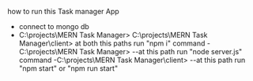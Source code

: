 how to run this Task manager App
- connect to mongo db
- C:\projects\MERN Task Manager>
  C:\projects\MERN Task Manager\client>
  at both this paths run "npm i" command
-C:\projects\MERN Task Manager> --at this path run "node server.js" command
-C:\projects\MERN Task Manager\client> --at this path run "npm start" or "npm run start"



